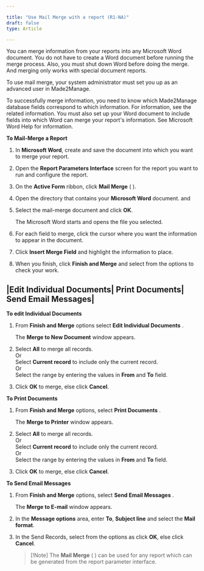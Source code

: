 ```yaml
---

title: "Use Mail Merge with a report (R1-NA)"
draft: false
type: Article

---
```


You can merge information from your reports into any Microsoft Word document. You do not have to create a Word document before running the merge process. Also, you must shut down Word before doing the merge. And merging only works with special document reports.

To use mail merge, your system administrator must set you up as an advanced user in Made2Manage.

To successfully merge information, you need to know which Made2Manage database fields correspond to which information. For information, see the related information. You must also set up your Word document to include fields into which Word can merge your report's information. See Microsoft Word Help for information.

**To Mail-Merge a Report**

1.  In **Microsoft Word**, create and save the document into which you want to merge your report.

2.  Open the **Report Parameters Interface** screen for the report you want to run and configure the report.

3.  On the **Active Form** ribbon, click **Mail Merge** ( ).

4.  Open the directory that contains your **Microsoft Word** document. and

5.  Select the mail-merge document and click **OK**.

    The Microsoft Word starts and opens the file you selected.

6.  For each field to merge, click the cursor where you want the information to appear in the document.

7.  Click **Insert Merge Field** and highlight the information to place.

8.  When you finish, click **Finish and Merge** and select from the options to check your work.


|Edit Individual Documents| Print Documents| Send Email Messages|
---


**To edit Individual Documents**

1.  From **Finish and Merge** options select **Edit Individual Documents** .

    The **Merge to New Document** window appears.

2.  Select **All** to merge all records.   
    Or  
    Select **Current record** to include only the current record.  
    Or  
    Select the range by entering the values in **From** and **To** field.
3.  Click **OK** to merge, else click **Cancel**.

**To Print Documents**

1.  From **Finish and Merge** options, select **Print Documents** .

    The **Merge to Printer** window appears.

2.  Select **All** to merge all records.   
    Or  
    Select **Current record** to include only the current record.  
    Or  
    Select the range by entering the values in **From** and **To** field.
3.  Click **OK** to merge, else click **Cancel**.

**To Send Email Messages**

1.  From **Finish and Merge** options, select **Send Email Messages** .

    The **Merge to E-mail** window appears.

2.  In the **Message options** area, enter **To**, **Subject line** and select the **Mail format**.
3.  In the Send Records, select from the options as click **OK**, else click **Cancel**.

    > [!Note] The **Mail Merge** ( ) can be used for any report which can be generated from the report parameter interface.

​